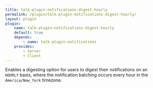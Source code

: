 ```yaml
---
title: talk-plugin-notifications-digest-hourly
permalink: /plugin/talk-plugin-notifications-digest-hourly/
layout: plugin
plugin:
    name: talk-plugin-notifications-digest-hourly
    default: true
    depends:
        - name: talk-plugin-notifications
    provides:
        - Server
        - Client
---
```


Enables a digesting option for users to digest their notifications on an `HOURLY`
basis, where the notification batching occurs every hour in the
`America/New_York` timezone.
